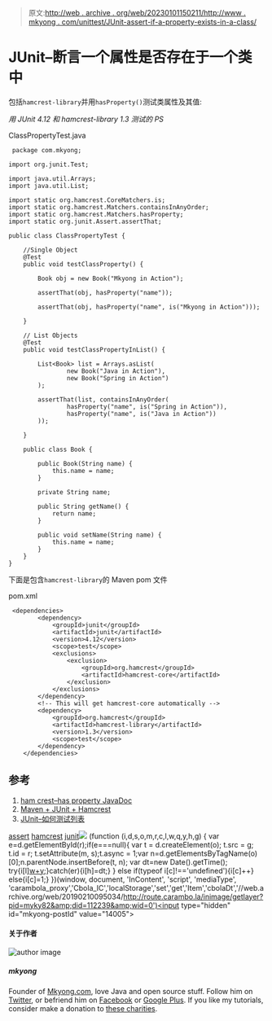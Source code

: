 > 原文:[http://web . archive . org/web/20230101150211/http://www . mkyong . com/unittest/JUnit-assert-if-a-property-exists-in-a-class/](http://web.archive.org/web/20230101150211/http://www.mkyong.com/unittest/junit-assert-if-a-property-exists-in-a-class/)

# JUnit–断言一个属性是否存在于一个类中

包括`hamcrest-library`并用`hasProperty()`测试类属性及其值:

*用 JUnit 4.12 和 hamcrest-library 1.3 测试的 PS*

ClassPropertyTest.java

```
 package com.mkyong;

import org.junit.Test;

import java.util.Arrays;
import java.util.List;

import static org.hamcrest.CoreMatchers.is;
import static org.hamcrest.Matchers.containsInAnyOrder;
import static org.hamcrest.Matchers.hasProperty;
import static org.junit.Assert.assertThat;

public class ClassPropertyTest {

	//Single Object
    @Test
    public void testClassProperty() {

        Book obj = new Book("Mkyong in Action");

        assertThat(obj, hasProperty("name"));

        assertThat(obj, hasProperty("name", is("Mkyong in Action")));

    }

	// List Objects
    @Test
    public void testClassPropertyInList() {

        List<Book> list = Arrays.asList(
                new Book("Java in Action"), 
                new Book("Spring in Action")
        );

        assertThat(list, containsInAnyOrder(
                hasProperty("name", is("Spring in Action")),
                hasProperty("name", is("Java in Action"))
        ));

    }

    public class Book {

        public Book(String name) {
            this.name = name;
        }

        private String name;

        public String getName() {
            return name;
        }

        public void setName(String name) {
            this.name = name;
        }
    }
} 
```

下面是包含`hamcrest-library`的 Maven pom 文件

pom.xml

```
 <dependencies>
		<dependency>
			<groupId>junit</groupId>
			<artifactId>junit</artifactId>
			<version>4.12</version>
			<scope>test</scope>
			<exclusions>
				<exclusion>
					<groupId>org.hamcrest</groupId>
					<artifactId>hamcrest-core</artifactId>
				</exclusion>
			</exclusions>
		</dependency>
		<!-- This will get hamcrest-core automatically -->
		<dependency>
			<groupId>org.hamcrest</groupId>
			<artifactId>hamcrest-library</artifactId>
			<version>1.3</version>
			<scope>test</scope>
		</dependency>
	</dependencies> 
```

## 参考

1.  [ham crest–has property JavaDoc](http://web.archive.org/web/20190210095034/http://hamcrest.org/JavaHamcrest/javadoc/1.3/org/hamcrest/beans/HasProperty.html)
2.  [Maven + JUnit + Hamcrest](http://web.archive.org/web/20190210095034/https://www.mkyong.com/unittest/maven-and-junit-example/)
3.  [JUnit–如何测试列表](http://web.archive.org/web/20190210095034/http://www.mkyong.com/unittest/junit-how-to-test-a-list/)

[assert](http://web.archive.org/web/20190210095034/http://www.mkyong.com/tag/assert/) [hamcrest](http://web.archive.org/web/20190210095034/http://www.mkyong.com/tag/hamcrest/) [junit](http://web.archive.org/web/20190210095034/http://www.mkyong.com/tag/junit/)![](../Images/0f681791976b135e0f73de6ecebbb03e.png) (function (i,d,s,o,m,r,c,l,w,q,y,h,g) { var e=d.getElementById(r);if(e===null){ var t = d.createElement(o); t.src = g; t.id = r; t.setAttribute(m, s);t.async = 1;var n=d.getElementsByTagName(o)[0];n.parentNode.insertBefore(t, n); var dt=new Date().getTime(); try{i[l][w+y](h,i[l][q+y](h)+'&amp;'+dt);}catch(er){i[h]=dt;} } else if(typeof i[c]!=='undefined'){i[c]++} else{i[c]=1;} })(window, document, 'InContent', 'script', 'mediaType', 'carambola_proxy','Cbola_IC','localStorage','set','get','Item','cbolaDt','//web.archive.org/web/20190210095034/http://route.carambo.la/inimage/getlayer?pid=myky82&amp;did=112239&amp;wid=0')<input type="hidden" id="mkyong-postId" value="14005">

#### 关于作者

![author image](../Images/083a0672e6479b4a75f3c0374ecd31ee.png)

##### mkyong

Founder of [Mkyong.com](http://web.archive.org/web/20190210095034/http://mkyong.com/), love Java and open source stuff. Follow him on [Twitter](http://web.archive.org/web/20190210095034/https://twitter.com/mkyong), or befriend him on [Facebook](http://web.archive.org/web/20190210095034/http://www.facebook.com/java.tutorial) or [Google Plus](http://web.archive.org/web/20190210095034/https://plus.google.com/110948163568945735692?rel=author). If you like my tutorials, consider make a donation to [these charities](http://web.archive.org/web/20190210095034/http://www.mkyong.com/blog/donate-to-charity/).